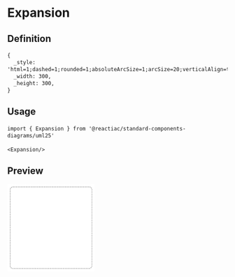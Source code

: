 # Expansion

## Definition

```
{
  _style: 'html=1;dashed=1;rounded=1;absoluteArcSize=1;arcSize=20;verticalAlign=top;align=left;spacingTop=20;spacingLeft=20;whiteSpace=wrap;',
  _width: 300,
  _height: 300,
}
```

## Usage

```
import { Expansion } from '@reactiac/standard-components-diagrams/uml25'

<Expansion/>
```

## Preview

<img src="./expansion.png" width="200"/>
